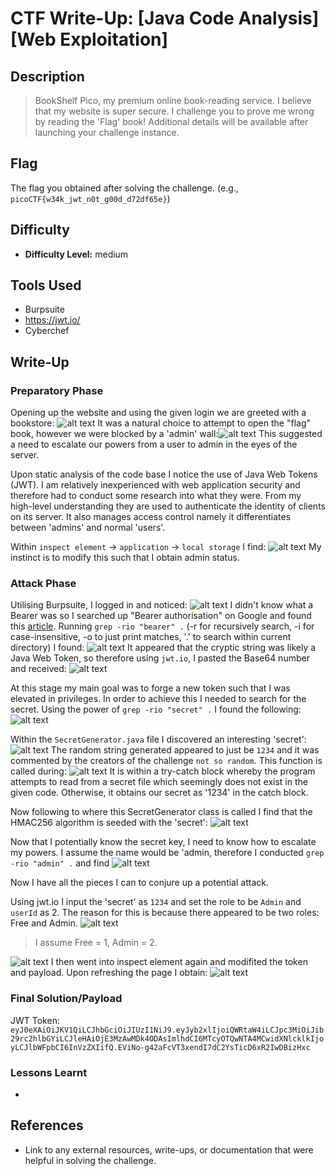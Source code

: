 # CTF Write-Up: [Java Code Analysis][Web Exploitation]

## Description
> BookShelf Pico, my premium online book-reading service.
I believe that my website is super secure. I challenge you to prove me wrong by reading the 'Flag' book!
Additional details will be available after launching your challenge instance.


## Flag
The flag you obtained after solving the challenge. (e.g., `picoCTF{w34k_jwt_n0t_g00d_d72df65e}`)

## Difficulty
- **Difficulty Level:** medium

## Tools Used
- Burpsuite
- https://jwt.io/
- Cyberchef

## Write-Up

### Preparatory Phase
Opening up the website and using the given login we are greeted with a bookstore: ![alt text](images/image.png)
It was a natural choice to attempt to open the "flag" book, however we were blocked by a 'admin' wall:![alt text](images/image-1.png) This suggested a need to escalate our powers from a user to admin in the eyes of the server. 

Upon static analysis of the code base I notice the use of Java Web Tokens (JWT). I am relatively inexperienced with web application security and therefore had to conduct some research into what they were. From my high-level understanding they are used to authenticate the identity of clients on its server. It also manages access control namely it differentiates between 'admins' and normal 'users'.

Within `inspect element` $\rightarrow$ `application` $\rightarrow$ `local storage` I find: ![alt text](images/image-10.png)
My instinct is to modify this such that I obtain admin status.

### Attack Phase
Utilising Burpsuite, I logged in and noticed:
![alt text](images/image-2.png)
I didn't know what a Bearer was so I searched up "Bearer authorisation" on Google and found this [article](#https://medium.com/@arunchaitanya/wtf-is-bearer-token-an-in-depth-explanation-60695b581928). Running `grep -rio "bearer" .` (-r for recursively search, -i for case-insensitive, -o to just print matches, '.' to search within current directory) I found: 
![alt text](images/image-3.png)
It appeared that the cryptic string was likely a Java Web Token, so therefore using `jwt.io`, I pasted the Base64 number and received: ![alt text](images/image-4.png)

At this stage my main goal was to forge a new token such that I was elevated in privileges. In order to achieve this I needed to search for the secret. Using the power of `grep -rio "secret" .` I found the following: ![alt text](images/image-5.png) 

Within the `SecretGenerator.java` file I discovered an interesting 'secret': ![alt text](images/image-6.png) The random string generated appeared to just be `1234` and it was commented by the creators of the challenge `not so random`. This function is called during: ![alt text](images/image-8.png)
It is within a try-catch block whereby the program attempts to read from a secret file which seemingly does not exist in the given code. Otherwise, it obtains our secret as '1234' in the catch block. 

Now following to where this SecretGenerator class is called I find that the HMAC256 algorithm is seeded with the 'secret': ![alt text](images/image-7.png)

Now that I potentially know the secret key, I need to know how to escalate my powers. I assume the name would be 'admin, therefore I conducted `grep -rio "admin" .` and find ![alt text](images/image-9.png)

Now I have all the pieces I can to conjure up a potential attack. 

Using jwt.io I input the 'secret' as `1234` and set the role to be `Admin` and `userId` as 2. The reason for this is because there appeared to be two roles: Free and Admin. 
![alt text](images/image-13.png)
> I assume Free = 1, Admin = 2.

![alt text](images/image-14.png)
I then went into inspect element again and modifited the token and payload. Upon refreshing the page I obtain: 
![alt text](images/image-12.png)
### Final Solution/Payload
JWT Token: `eyJ0eXAiOiJKV1QiLCJhbGciOiJIUzI1NiJ9.eyJyb2xlIjoiQWRtaW4iLCJpc3MiOiJib29rc2hlbGYiLCJleHAiOjE3MzAwMDk4ODAsImlhdCI6MTcyOTQwNTA4MCwidXNlcklkIjoyLCJlbWFpbCI6InVzZXIifQ.EViNo-g42aFcVT3xendI7dC2YsTicD6xR2IwDBizHxc`

### Lessons Learnt
- 
## References
- Link to any external resources, write-ups, or documentation that were helpful in solving the challenge.

